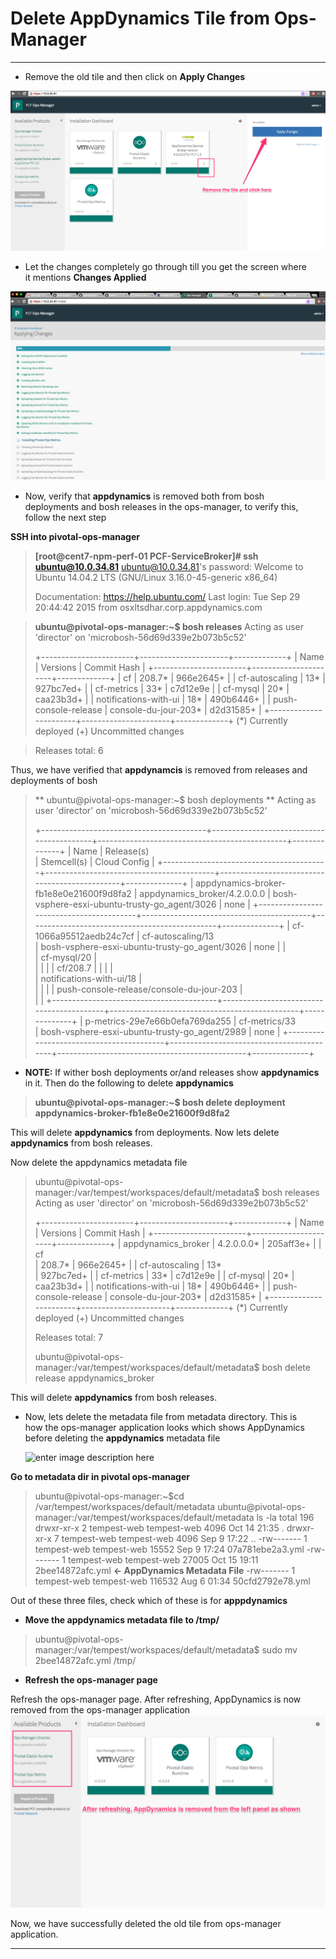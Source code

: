 Delete AppDynamics Tile from Ops-Manager
=================== 
----------
 - Remove the old tile and then click on **Apply Changes**
 
![RemoveOldTile](https://github.com/Appdynamics/PCF-ServiceBroker/blob/master/images/RemoveTile.png)

 - Let the changes completely go through till you get the screen where  
   it mentions **Changes Applied**

![ApplyChanges](https://github.com/Appdynamics/PCF-ServiceBroker/blob/master/images/ApplyChangesOnOpsManager.png)

 - Now, verify that **appdynamics** is removed both from bosh   
   deployments and bosh releases in the ops-manager, to verify this,   
   follow the next step

**SSH into pivotal-ops-manager**

> **[root@cent7-npm-perf-01 PCF-ServiceBroker]# ssh ubuntu@10.0.34.81** 
> ubuntu@10.0.34.81's password: Welcome to Ubuntu 14.04.2 LTS (GNU/Linux
> 3.16.0-45-generic x86_64)
> 
>  Documentation:  https://help.ubuntu.com/ Last login: Tue Sep 29
> 20:44:42 2015 from osxltsdhar.corp.appdynamics.com
> 

> 
> **ubuntu@pivotal-ops-manager:~$ bosh releases**
> Acting as user 'director' on 'microbosh-56d69d339e2b073b5c52'
> 
> +-----------------------+----------------------+-------------+
> | Name                  | Versions             | Commit Hash |
> +-----------------------+----------------------+-------------+
> | cf                    | 208.7*               | 966e2645+   |
> | cf-autoscaling        | 13*                  | 927bc7ed+   |
> | cf-metrics            | 33*                  | c7d12e9e    |
> | cf-mysql              | 20*                  | caa23b3d+   |
> | notifications-with-ui | 18*                  | 490b6446+   |
> | push-console-release  | console-du-jour-203* | d2d31585+   |
> +-----------------------+----------------------+-------------+
> (*) Currently deployed
> (+) Uncommitted changes

> Releases total: 6

Thus, we have verified that **appdynamcis**  is removed from releases and deployments of bosh


> ** ubuntu@pivotal-ops-manager:~$ bosh deployments **
> Acting as user 'director' on 'microbosh-56d69d339e2b073b5c52'
> 
> +-----------------------------------------+------------------------------------------+-----------------------------------------------+--------------+ | Name                                    | Release(s)                
> | Stemcell(s)                                   | Cloud Config |
> +-----------------------------------------+------------------------------------------+-----------------------------------------------+--------------+ | appdynamics-broker-fb1e8e0e21600f9d8fa2 |
> appdynamics_broker/4.2.0.0.0             |
> bosh-vsphere-esxi-ubuntu-trusty-go_agent/3026 | none         |
> +-----------------------------------------+------------------------------------------+-----------------------------------------------+--------------+ | cf-1066a95512aedb24c7cf                 | cf-autoscaling/13         
> | bosh-vsphere-esxi-ubuntu-trusty-go_agent/3026 | none         | |    
> | cf-mysql/20                              |                          
> |              | |                                         | cf/208.7 
> |                                               |              | |    
> | notifications-with-ui/18                 |                          
> |              | |                                         |
> push-console-release/console-du-jour-203 |                            
> |              |
> +-----------------------------------------+------------------------------------------+-----------------------------------------------+--------------+ | p-metrics-29e7e66b0efa769da255          | cf-metrics/33             
> | bosh-vsphere-esxi-ubuntu-trusty-go_agent/2989 | none         |
> +-----------------------------------------+------------------------------------------+-----------------------------------------------+--------------+
> 

 - **NOTE:**  If wither bosh deployments or/and releases show **appdynamics** in it. Then do the following to delete **appdynamics**


> **ubuntu@pivotal-ops-manager:~$ bosh delete deployment appdynamics-broker-fb1e8e0e21600f9d8fa2**

This will delete **appdynamics** from deployments. Now lets delete **appdynamics** from bosh releases.


Now delete the appdynamics metadata file

> ubuntu@pivotal-ops-manager:/var/tempest/workspaces/default/metadata$
> bosh releases Acting as user 'director' on
> 'microbosh-56d69d339e2b073b5c52'
> 
> +-----------------------+----------------------+-------------+ | Name                  | Versions             | Commit Hash |
> +-----------------------+----------------------+-------------+ | appdynamics_broker    | 4.2.0.0.0*           | 205aff3e+   | | cf     
> | 208.7*               | 966e2645+   | | cf-autoscaling        | 13*  
> | 927bc7ed+   | | cf-metrics            | 33*                  |
> c7d12e9e    | | cf-mysql              | 20*                  |
> caa23b3d+   | | notifications-with-ui | 18*                  |
> 490b6446+   | | push-console-release  | console-du-jour-203* |
> d2d31585+   |
> +-----------------------+----------------------+-------------+ (*) Currently deployed (+) Uncommitted changes
> 
> Releases total: 7
> 
> ubuntu@pivotal-ops-manager:/var/tempest/workspaces/default/metadata$
> bosh delete release appdynamics_broker

This will delete **appdynamics** from bosh releases.

 - Now, lets delete the metadata file from metadata directory. This is  
   how the ops-manager application looks which shows AppDynamics before 
   deleting the **appdynamics** metadata file
   
   ![enter image description
   here](https://github.com/Appdynamics/PCF-ServiceBroker/blob/master/images/BeforeRefresh.png)

**Go to metadata dir in pivotal ops-manager**

> ubuntu@pivotal-ops-manager:~$cd
> /var/tempest/workspaces/default/metadata
> ubuntu@pivotal-ops-manager:/var/tempest/workspaces/default/metadata ls
> -la total 196 drwxr-xr-x 2 tempest-web tempest-web   4096 Oct 14 21:35 . drwxr-xr-x 7 tempest-web tempest-web   4096 Sep  9 17:22 ..
> -rw------- 1 tempest-web tempest-web  15552 Sep  9 17:24 07a781ebe2a3.yml
> -rw------- 1 tempest-web tempest-web  27005 Oct 15 19:11 2bee14872afc.yml  **<- AppDynamics Metadata File**
> -rw------- 1 tempest-web tempest-web 116532 Aug  6 01:34 50cfd2792e78.yml

Out of these three files, check which of these is for **apppdynamics**

 - **Move the appdynamics metadata file to /tmp/**

> ubuntu@pivotal-ops-manager:/var/tempest/workspaces/default/metadata$
> sudo mv 2bee14872afc.yml /tmp/

 - **Refresh the ops-manager page**

Refresh the ops-manager page. After refreshing, AppDynamics is now removed from the ops-manager application
![enter image description here](https://github.com/Appdynamics/PCF-ServiceBroker/blob/master/images/RemovedLeftPanel.png)

Now, we have successfully deleted the old tile from ops-manager application.

----------
